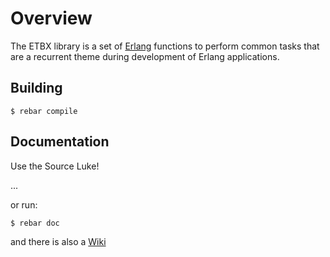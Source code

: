 # Overview

The ETBX library is a set of [Erlang](http://www.erlang.org) functions to perform common tasks that are a recurrent theme during development of Erlang applications.

## Building

    $ rebar compile

## Documentation
Use the Source Luke!

...

or run:

    $ rebar doc

and there is also a [Wiki](https://github.com/erickg/etbx/wiki/Guide)
